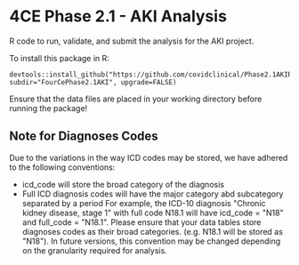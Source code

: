 # 4CE Phase 2.1 - AKI Analysis
R code to run, validate, and submit the analysis for the AKI project.

To install this package in R:

```
devtools::install_github("https://github.com/covidclinical/Phase2.1AKIRPackage", subdir="FourCePhase2.1AKI", upgrade=FALSE)
```

Ensure that the data files are placed in your working directory before running the package!

## Note for Diagnoses Codes
Due to the variations in the way ICD codes may be stored, we have adhered to the following conventions:
- icd_code will store the broad category of the diagnosis
- Full ICD diagnosis codes will have the major category abd subcategory separated by a period
For example, the ICD-10 diagnosis "Chronic kidney disease, stage 1" with full code N18.1 will have icd_code = "N18" and full_code = "N18.1".
Please ensure that your data tables store diagnoses codes as their broad categories. (e.g. N18.1 will be stored as "N18").
In future versions, this convention may be changed depending on the granularity required for analysis.
